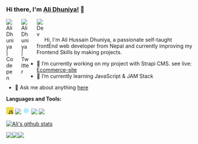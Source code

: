 ### Hi there, I'm [Ali Dhuniya!](https://github.com/Alidhuniya) 👋

<a href="https://codepen.io/dhuniya">
  <img style="margin-right: 1.3rem;" align="left" alt="Ali Dhuniya | Codepen" width="20px" src="https://gravatar.com/avatar/339a6f1ad566b27926758f1a73fd8aa5?d=https%3A%2F%2Fassets.codepen.io%2Finternal%2Favatars%2Fusers%2Fdefault.png&format=auto&height=512&version=0&width=512" />
</a>
<a href="https://twitter.com/DhuniyaAli">
  <img style="margin-right: 1.3rem;" align="left" alt="Ali Dhuniya | Twitter" width="21px" src="https://raw.githubusercontent.com/anuraghazra/anuraghazra/master/assets/twitter.svg" />
</a>
<a href="https://dev.to/alidhuniya">
  <img align="left" alt="Dev" width="21px" src="https://res.cloudinary.com/practicaldev/image/fetch/s--g3JdSGe6--/c_limit,f_auto,fl_progressive,q_80,w_190/https://practicaldev-herokuapp-com.freetls.fastly.net/assets/rainbowdev.svg" />
</a>

<br />
<br />

Hi, I'm Ali Hussain Dhuniya, a passionate self-taught frontEnd web developer from Nepal and currently improving my Frontend Skills by making projects.

- 🔭 I’m currently working on my project with Strapi CMS. see live: [Ecommerce-site](https://alidhuniya.github.io/Ecommerce-web-app-vanillaJS-with-strapi/index.html)
- 🌱 I’m currently learning JavaScript & JAM Stack
<!-- - 👯 I’m looking to collaborate on [Github Readme Stats](https://github.com/anuraghazra/github-readme-stats) -->
- 💬 Ask me about anything [here](https://github.com/Alidhuniya/alidhuniya/issues)

**Languages and Tools:**  

<code><img height="20" src="https://raw.githubusercontent.com/github/explore/80688e429a7d4ef2fca1e82350fe8e3517d3494d/topics/javascript/javascript.png"></code>
<code><img height="20" src="https://www.iconninja.com/files/64/358/407/css3-icon.svg"></code>
<code><img height="20" src="https://raw.githubusercontent.com/github/explore/80688e429a7d4ef2fca1e82350fe8e3517d3494d/topics/react/react.png"></code>
<code><img height="20" src="https://cdn.worldvectorlogo.com/logos/sass-1.svg"></code>
<code><img height="20" src="https://www.netclipart.com/pp/m/112-1128381_build-a-rest-api-with-express-course-e.png"></code>


[![Ali's github stats](https://github-readme-stats.anuraghazra1.vercel.app/api?username=Alidhuniya&show_icons=true&title_color=fff&icon_color=79ff97&text_color=9f9f9f&bg_color=151515)](https://github.com/Alidhuniya)



<a href="https://github.com/Alidhuniya/linguisticCenter">
  <img align="left" src="https://github-readme-stats.anuraghazra1.vercel.app/api/pin/?username=Alidhuniya&repo=linguisticCenter&title_color=fff&icon_color=79ff97&text_color=9f9f9f&bg_color=151515" />
</a>

<a href="https://github.com/Alidhuniya/html-css-into-react-app">
  <img align="left" src="https://github-readme-stats.anuraghazra1.vercel.app/api/pin/?username=Alidhuniya&repo=html-css-into-react-app&title_color=fff&icon_color=79ff97&text_color=9f9f9f&bg_color=151515" />
</a>

<a href="https://github.com/Alidhuniya/schoolWebsite-StrapiCMS">
  <img align="left" src="https://github-readme-stats.anuraghazra1.vercel.app/api/pin/?username=Alidhuniya&repo=schoolWebsite-StrapiCMS&title_color=fff&icon_color=79ff97&text_color=9f9f9f&bg_color=151515" />
</a>

